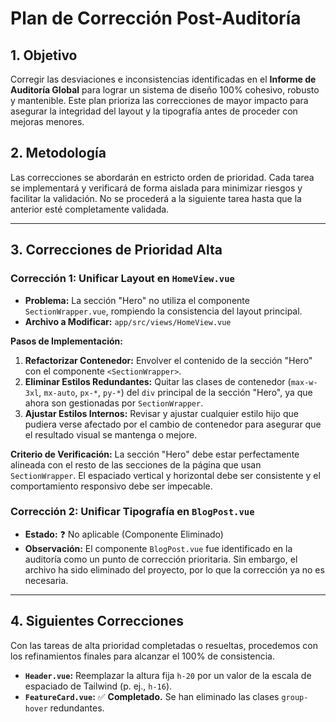 # Plan de Corrección Post-Auditoría

## 1. Objetivo

Corregir las desviaciones e inconsistencias identificadas en el **Informe de Auditoría Global** para lograr un sistema de diseño 100% cohesivo, robusto y mantenible. Este plan prioriza las correcciones de mayor impacto para asegurar la integridad del layout y la tipografía antes de proceder con mejoras menores.

## 2. Metodología

Las correcciones se abordarán en estricto orden de prioridad. Cada tarea se implementará y verificará de forma aislada para minimizar riesgos y facilitar la validación. No se procederá a la siguiente tarea hasta que la anterior esté completamente validada.

---

## 3. Correcciones de Prioridad Alta

### Corrección 1: Unificar Layout en `HomeView.vue`

- **Problema:** La sección "Hero" no utiliza el componente `SectionWrapper.vue`, rompiendo la consistencia del layout principal.
- **Archivo a Modificar:** `app/src/views/HomeView.vue`

**Pasos de Implementación:**

1.  **Refactorizar Contenedor:** Envolver el contenido de la sección "Hero" con el componente `<SectionWrapper>`.
2.  **Eliminar Estilos Redundantes:** Quitar las clases de contenedor (`max-w-3xl`, `mx-auto`, `px-*`, `py-*`) del `div` principal de la sección "Hero", ya que ahora son gestionadas por `SectionWrapper`.
3.  **Ajustar Estilos Internos:** Revisar y ajustar cualquier estilo hijo que pudiera verse afectado por el cambio de contenedor para asegurar que el resultado visual se mantenga o mejore.

**Criterio de Verificación:** La sección "Hero" debe estar perfectamente alineada con el resto de las secciones de la página que usan `SectionWrapper`. El espaciado vertical y horizontal debe ser consistente y el comportamiento responsivo debe ser impecable.

### Corrección 2: Unificar Tipografía en `BlogPost.vue`

- **Estado:** ❓ No aplicable (Componente Eliminado)
- **Observación:** El componente `BlogPost.vue` fue identificado en la auditoría como un punto de corrección prioritaria. Sin embargo, el archivo ha sido eliminado del proyecto, por lo que la corrección ya no es necesaria.

---

## 4. Siguientes Correcciones

Con las tareas de alta prioridad completadas o resueltas, procedemos con los refinamientos finales para alcanzar el 100% de consistencia.

-   **`Header.vue`:** Reemplazar la altura fija `h-20` por un valor de la escala de espaciado de Tailwind (p. ej., `h-16`).
-   **`FeatureCard.vue`:** ✅ **Completado.** Se han eliminado las clases `group-hover` redundantes.
